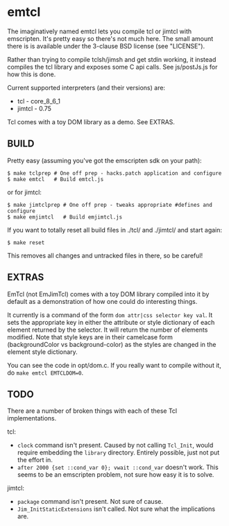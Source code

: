 emtcl
=====

The imaginatively named emtcl lets you compile tcl or jimtcl with emscripten. It's pretty easy so there's not much here. The small amount there is is available under the 3-clause BSD license (see "LICENSE").

Rather than trying to compile tclsh/jimsh and get stdin working, it instead compiles the tcl library and exposes some C api calls. See js/postJs.js for how this is done.

Current supported interpreters (and their versions) are:
 - tcl - core\_8\_6\_1
 - jimtcl - 0.75

Tcl comes with a toy DOM library as a demo. See EXTRAS.

BUILD
-----

Pretty easy (assuming you've got the emscripten sdk on your path):

    $ make tclprep # One off prep - hacks.patch application and configure
    $ make emtcl   # Build emtcl.js

or for jimtcl:

    $ make jimtclprep # One off prep - tweaks appropriate #defines and configure
    $ make emjimtcl   # Build emjimtcl.js

If you want to totally reset all build files in ./tcl/ and ./jimtcl/ and start again:

    $ make reset

This removes all changes and untracked files in there, so be careful!

EXTRAS
------

EmTcl (not EmJimTcl) comes with a toy DOM library compiled into it by default
as a demonstration of how one could do interesting things.

It currently is a command of the form `dom attr|css selector key val`. It sets
the appropriate key in either the attribute or style dictionary of each element
returned by the selector. It will return the number of elements modified. Note
that style keys are in their camelcase form (backgroundColor vs background-color)
as the styles are changed in the element style dictionary.

You can see the code in opt/dom.c. If you really want to compile without it, do
`make emtcl EMTCLDOM=0`.

TODO
----

There are a number of broken things with each of these Tcl implementations.

tcl:

 - `clock` command isn't present. Caused by not calling `Tcl_Init`, would
   require embedding the `library` directory. Entirely possible, just not put
   the effort in.
 - `after 2000 {set ::cond_var 0}; vwait ::cond_var` doesn't work. This seems to
   be an emscripten problem, not sure how easy it is to solve.

jimtcl:

 - `package` command isn't present. Not sure of cause.
 - `Jim_InitStaticExtensions` isn't called. Not sure what the implications are.
